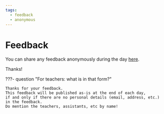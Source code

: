 ```yaml
---
tags:
  - feedback
  - anonymous
---
```


# Feedback

You can share any feedback anonymously
during the day [here](https://docs.google.com/forms/d/e/1FAIpQLSckkNLWF9nNpS7ZJiPqXlJRRPWmBR5tfJrjwJrDj0fhs3Y_Gg/viewform?usp=sf_link).

Thanks!

???- question "For teachers: what is in that form?"

    Thanks for your feedback.
    This feedback will be published as-is at the end of each day,
    if and only if there are no personal details (email, address, etc.)
    in the feedback.
    Do mention the teachers, assistants, etc by name!
